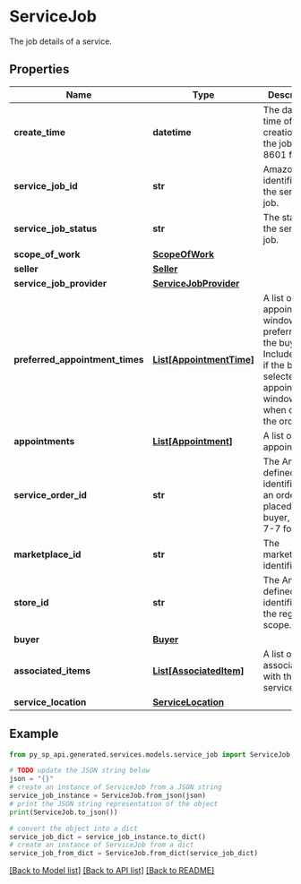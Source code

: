 # ServiceJob

The job details of a service.

## Properties

Name | Type | Description | Notes
------------ | ------------- | ------------- | -------------
**create_time** | **datetime** | The date and time of the creation of the job in ISO 8601 format. | [optional] 
**service_job_id** | **str** | Amazon identifier for the service job. | [optional] 
**service_job_status** | **str** | The status of the service job. | [optional] 
**scope_of_work** | [**ScopeOfWork**](ScopeOfWork.md) |  | [optional] 
**seller** | [**Seller**](Seller.md) |  | [optional] 
**service_job_provider** | [**ServiceJobProvider**](ServiceJobProvider.md) |  | [optional] 
**preferred_appointment_times** | [**List[AppointmentTime]**](AppointmentTime.md) | A list of appointment windows preferred by the buyer. Included only if the buyer selected appointment windows when creating the order. | [optional] 
**appointments** | [**List[Appointment]**](Appointment.md) | A list of appointments. | [optional] 
**service_order_id** | **str** | The Amazon-defined identifier for an order placed by the buyer, in 3-7-7 format. | [optional] 
**marketplace_id** | **str** | The marketplace identifier. | [optional] 
**store_id** | **str** | The Amazon-defined identifier for the region scope. | [optional] 
**buyer** | [**Buyer**](Buyer.md) |  | [optional] 
**associated_items** | [**List[AssociatedItem]**](AssociatedItem.md) | A list of items associated with the service job. | [optional] 
**service_location** | [**ServiceLocation**](ServiceLocation.md) |  | [optional] 

## Example

```python
from py_sp_api.generated.services.models.service_job import ServiceJob

# TODO update the JSON string below
json = "{}"
# create an instance of ServiceJob from a JSON string
service_job_instance = ServiceJob.from_json(json)
# print the JSON string representation of the object
print(ServiceJob.to_json())

# convert the object into a dict
service_job_dict = service_job_instance.to_dict()
# create an instance of ServiceJob from a dict
service_job_from_dict = ServiceJob.from_dict(service_job_dict)
```
[[Back to Model list]](../README.md#documentation-for-models) [[Back to API list]](../README.md#documentation-for-api-endpoints) [[Back to README]](../README.md)


